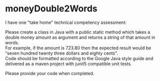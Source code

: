 # moneyDouble2Words


I have one "take home" technical competency assessment: 

Please create a class in Java with a public static method which takes a double money amount as argument and returns a string of that amount in words. \
For example, if the amount is 723.80 then the expected result would be “seven hundred twenty three dollars and eighty cents". \
Code should be formatted according to the Google Java style guide and delivered as a maven project with junit5 compatible unit tests. 

Please provide your code when completed. 
